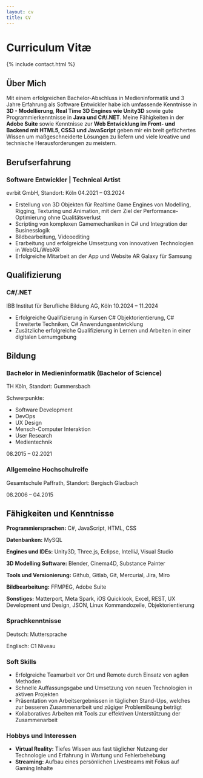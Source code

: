 ```yaml
---
layout: cv
title: CV
---
```


# Curriculum Vitæ

{% include contact.html %}

## Über Mich

Mit einem erfolgreichen Bachelor-Abschluss in Medieninformatik und 3 Jahre Erfahrung als Software Entwickler habe ich umfassende Kenntnisse in **3D - Modellierung**, **Real Time 3D Engines wie Unity3D** sowie gute Programmierkenntnisse in **Java und C#/.NET**. Meine Fähigkeiten in der **Adobe Suite** sowie Kenntnisse zur **Web Entwicklung im Front- und Backend mit HTML5, CSS3 und JavaScript** geben mir ein breit gefächertes Wissen um maßgeschneiderte Lösungen zu liefern und viele kreative und technische Herausforderungen zu meistern.

## Berufserfahrung
### Software Entwickler | Technical Artist

evrbit GmbH, Standort: Köln
04.2021 – 03.2024

- Erstellung von 3D Objekten für Realtime Game Engines von Modelling, Rigging, Texturing und Animation, mit dem Ziel der Performance- Optimierung ohne Qualitätsverlust
- Scripting von komplexen Gamemechaniken in C# und Integration der Businesslogik
- Bildbearbeitung, Videoediting
- Erarbeitung und erfolgreiche Umsetzung von innovativen Technologien in WebGL/WebXR
- Erfolgreiche Mitarbeit an der App und Website AR Galaxy für Samsung

## Qualifizierung
### C#/.NET

IBB Institut für Berufliche Bildung AG, Köln
10.2024 – 11.2024


- Erfolgreiche Qualifizierung in Kursen C# Objektorientierung, C# Erweiterte Techniken, C# Anwendungsentwicklung
- Zusätzliche erfolgreiche Qualifizierung in Lernen und Arbeiten in einer digitalen Lernumgebung

## Bildung
### Bachelor in Medieninformatik (Bachelor of Science)

TH Köln, Standort: Gummersbach

Schwerpunkte:

- Software Development
- DevOps
- UX Design
- Mensch-Computer Interaktion
- User Research
- Medientechnik


08.2015 – 02.2021
### Allgemeine Hochschulreife
Gesamtschule Paffrath, Standort: Bergisch Gladbach

08.2006 – 04.2015

## Fähigkeiten und Kenntnisse
**Programmiersprachen:** C#, JavaScript, HTML, CSS

**Datenbanken:** MySQL

**Engines und IDEs:** Unity3D, Three.js, Eclipse, IntelliJ, Visual Studio

**3D Modelling Software:** Blender, Cinema4D, Substance Painter

**Tools und Versionierung:** Github, Gitlab, Git, Mercurial, Jira, Miro

**Bildbearbeitung:** FFMPEG, Adobe Suite

**Sonstiges:** Matterport, Meta Spark, iOS Quicklook, Excel, REST, UX Development und Design, JSON, Linux Kommandozeile, Objektorientierung

### Sprachkenntnisse

Deutsch: Muttersprache

Englisch: C1 Niveau

### Soft Skills

- Erfolgreiche Teamarbeit vor Ort und Remote durch Einsatz von agilen Methoden
- Schnelle Auffassungsgabe und Umsetzung von neuen Technologien in aktiven Projekten
- Präsentation von Arbeitsergebnissen in täglichen Stand-Ups, welches zur besseren Zusammenarbeit und zügiger Problemlösung beträgt
- Kollaboratives Arbeiten mit Tools zur effektiven Unterstützung der Zusammenarbeit

### Hobbys und Interessen

- **Virtual Reality:** Tiefes Wissen aus fast täglicher Nutzung der Technologie und Erfahrung in Wartung und Fehlerbehebung
- **Streaming:** Aufbau eines persönlichen Livestreams mit Fokus auf Gaming Inhalte
